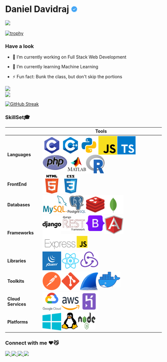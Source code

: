 # Daniel Davidraj <img align="" src="verified.png" height="20px" width="20px">

![](https://komarev.com/ghpvc/?username=danieldavidraj&color=orange&style=flat-square)

[![trophy](https://github-profile-trophy.vercel.app/?username=danieldavidraj&margin-w=5&row=1)](https://github.com/ryo-ma/github-profile-trophy)

### Have a look
- 🔭 I’m currently working on Full Stack Web Development

- 🌱 I’m currently learning Machine Learning

- ⚡ Fun fact: Bunk the class, but don't skip the portions 

<a href="https://github.com/danieldavidraj/danieldavidraj/">
  <img align="center" src="https://github-readme-stats.vercel.app/api?username=danieldavidraj&show_icons=true&bg_color=0,000000,FF0000&text_color=fff&title_color=fff&include_all_commits=true&line_height=24&custom_title=My Github" />
</a><br>
<a href="https://github.com/danieldavidraj/danieldavidraj/">
  <img align="center" src="https://github-readme-stats.vercel.app/api/top-langs/?username=danieldavidraj&langs_count=10&layout=compact&bg_color=0,000000,FF0000&text_color=fff&title_color=fff&card_width=445&custom_title=Languages you can see here" />
</a>

[![GitHub Streak](https://github-readme-streak-stats.herokuapp.com/?user=danieldavidraj)](https://git.io/streak-stats)

### SkillSet🎓
                                    
| | **Tools** |
| --- | --- |
| **Languages** | <a href="https://en.wikipedia.org/wiki/C_(programming_language)"><img align="left" src="c.svg" height="60px" width="60px" /></a><a href="https://en.wikipedia.org/wiki/C%2B%2B"><img align="left" src="c++.svg" height="60px" width="60px" /></a><a href="https://www.python.org/"><img align="left" src="python.svg" height="60px" width="60px" /></a><a href="https://www.javascript.com/"><img align="left" src="js.png" height="60px" width="60px" /></a><a href="https://www.typescriptlang.org/"><img align="left" src="type.png" height="60px" width="60px" /></a><a href="https://www.php.net/"><img align="left" src="php.png" height="50px" width="80px" /></a><a href="https://www.mathworks.com/products/matlab.html"><img align="left" src="matlab.png" height="60px" width="60px" /></a><a href="https://www.r-project.org/"><img align="left" src="R.svg" height="60px" width="60px" /></a> |
| **FrontEnd** | <a href="https://en.wikipedia.org/wiki/HTML"><img align="left" src="html.png" height="60px" width="60px" /></a><a href="https://en.wikipedia.org/wiki/CSS"><img align="left" src="css.png" height="60px" width="60px" /></a> |
| **Databases** | <a href="https://www.mysql.com/"><img align="left" src="mysql.png" height="60px" width="80px" /></a><a href="https://www.postgresql.org/"><img align="left" src="postgresql.png" height="60px" width="60px" /></a><a href="https://redis.io/"><img align="left" src="redis.png" height="60px" width="60px" /></a><a href="https://www.mongodb.com/"><img align="left" src="mongo.svg" height="60px" width="60px" /></a> |
**Frameworks** | <a href="https://www.djangoproject.com/"><img align="left" src="django.png" height="60px" width="60px" /></a><a href="https://www.django-rest-framework.org/"><img align="left" src="rest.jpg" height="50px" width="80px" /></a><a href="https://getbootstrap.com/"><img align="left" src="bootstrap.png" height="50px" width="60px" /></a><a href="https://angular.io/"><img align="left" src="angular.svg" height="60px" width="60px" /></a><a href="https://expressjs.com/"><img align="left" src="express.png" height="50px" width="150px" /></a> |
**Libraries** | <a href="https://jquery.com/"><img align="left" src="jquery.png" height="60px" width="60px" /></a><a href="https://reactjs.org/"><img align="left" src="react.png" height="60px" width="60px" /></a><a href="https://redux.js.org/"><img align="left" src="redux.png" height="50px" width="60px" /></a> |
**Toolkits** | <a href="https://www.docker.com/"><img src="docker.png" height="50px" width="70px" /></a><a href="https://www.postman.com/"><img align="left" src="postman.png" height="60px" width="60px" /></a><a href="https://git-scm.com/"><img align="left" src="git.png" height="60px" width="60px" /></a><a href="https://www.wireshark.org/"><img align="left" src="wire.png" height="60px" width="60px" /></a> |
**Cloud Services** | <a href="https://cloud.google.com/"><img align="left" src="gcloud.png" height="60px" width="60px" /></a><a href="https://aws.amazon.com/"><img align="left" src="aws.png" height="60px" width="60px" /></a><a href="https://www.heroku.com"><img align="left" src="heroku.png" height="60px" width="60px" /></a> |
**Platforms** | <a href="https://www.microsoft.com/en-in/windows"><img align="left" src="windows.png" height="60px" width="60px" /></a><a href="https://www.linux.org/"><img align="left" src="linux.jpg" height="55px" width="55px" /></a><a href="https://nodejs.org/en/"><img align="left" src="node.svg" height="55px" width="55px" /></a> |

### Connect with me ♥️😼
<a href="https://www.instagram.com/daniel_davidraj_/" target="_blank">
  <img src="https://img.shields.io/static/v1?style=for-the-badge&label=follow+me+on&logo=Instagram&message=Instagram&color=E4405F">
</a>

<a href="https://www.facebook.com/daniel.davidraj.9" target="_blank">
  <img src="https://img.shields.io/static/v1?style=for-the-badge&label=follow+me+on&logo=Facebook&message=Facebook&color=1877F2">
</a>

<a href="https://twitter.com/DanielDavidraj2" target="_blank">
  <img src="https://img.shields.io/static/v1?style=for-the-badge&label=follow+me+on&logo=Twitter&message=Twitter&color=1DA1F2">
</a>

<a href="https://www.linkedin.com/in/daniel-davidraj-41058a18a/" target="_blank">
  <img src="https://img.shields.io/static/v1?style=for-the-badge&label=follow+me+on&logo=LinkedIn&message=LinkedIn&color=0A66C2&logoColor=0A66C2">
</a>
